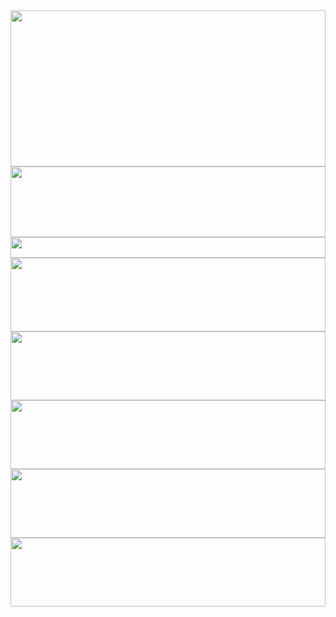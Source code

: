 <picture>
  <img src="assets/1.svg" width="100%" height="250px" />
</picture>
<picture>
  <img src="assets/2.svg" width="100%" height="113px" />
</picture>
<picture>
  <img src="assets/3.svg" width="100%" height="33px" />
</picture>
<a href="https://github.com/chakornk/jh-eagles" target="_blank">
  <img src="assets/4_1.svg" width="100%" height="118px" />
</a>
<a href="https://github.com/chakornk/eagletime-digital-signage" target="_blank">
  <img src="assets/4_2.svg" width="100%" height="110px" />
</a>
<a href="https://github.com/chakornk/unity-retro-effect" target="_blank">
  <img src="assets/4_3.svg" width="100%" height="110px" />
</a>
<a href="https://github.com/adrift-in-teyvat/app" target="_blank">
  <img src="assets/4_4.svg" width="100%" height="110px" />
</a>
<a href="https://github.com/adrift-in-teyvat/app" target="_blank">
  <img src="assets/4_5.svg" width="100%" height="110px" />
</a>
<picture>
  <img src="assets/5.svg" width="100%" height="12px" />
</picture>
